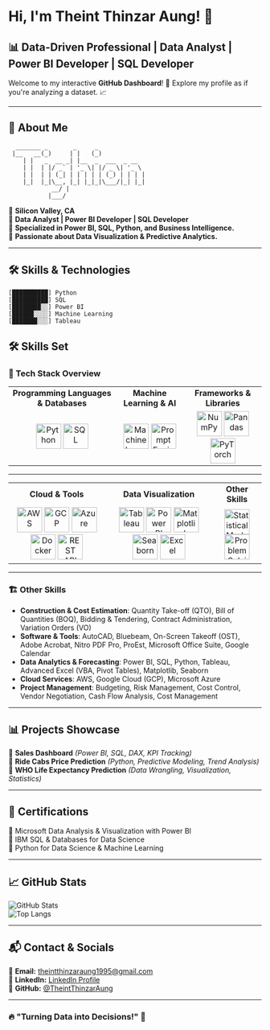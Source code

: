 # Hi, I'm Theint Thinzar Aung! 👋

## 📊 Data-Driven Professional | Data Analyst | Power BI Developer | SQL Developer

Welcome to my interactive **GitHub Dashboard**! 🚀 Explore my profile as if you're analyzing a dataset. 📈

---

## 🎨 About Me  
```ascii
  _______ _       _     _              
 |__   __(_)     | |   (_)             
    | |   _  __ _| |__  _  ___  _ __    
    | |  | |/ _` | '_ \| |/ _ \| '_ \   
    | |  | | (_| | | | | | (_) | | | |  
    |_|  |_|\__, |_| |_|_|\___/|_| |_|  
            __/ |                        
           |___/                         
```
📍 **Silicon Valley, CA**  
📌 **Data Analyst | Power BI Developer | SQL Developer**  
📌 **Specialized in Power BI, SQL, Python, and Business Intelligence.**  
📌 **Passionate about Data Visualization & Predictive Analytics.**  

---

## 🛠 Skills & Technologies  
```ascii
[██████████] Python        
[██████████] SQL          
[████████░░] Power BI     
[██████░░░░] Machine Learning 
[███████░░░] Tableau      
```
## 🛠️ Skills Set  

### 📌 Tech Stack Overview  

<table>
  <tr>
    <td align="center"><b>Programming Languages & Databases</b></td>
    <td align="center"><b>Machine Learning & AI</b></td>
    <td align="center"><b>Frameworks & Libraries</b></td>
  </tr>
  <tr>
    <td align="center">
      <img src="https://cdn.jsdelivr.net/gh/devicons/devicon/icons/python/python-original.svg" width="50" alt="Python"/>  
      <img src="https://cdn.jsdelivr.net/gh/devicons/devicon/icons/postgresql/postgresql-original.svg" width="50" alt="SQL"/>
    </td>
    <td align="center">
      <img src="https://cdn.jsdelivr.net/gh/devicons/devicon/icons/tensorflow/tensorflow-original.svg" width="50" alt="Machine Learning"/>  
      <img src="https://upload.wikimedia.org/wikipedia/commons/0/04/Prompt_Engineering_Icon.png" width="50" alt="Prompt Engineering"/>
    </td>
    <td align="center">
      <img src="https://cdn.jsdelivr.net/gh/devicons/devicon/icons/numpy/numpy-original.svg" width="50" alt="NumPy"/>
      <img src="https://cdn.jsdelivr.net/gh/devicons/devicon/icons/pandas/pandas-original.svg" width="50" alt="Pandas"/>
      <img src="https://cdn.jsdelivr.net/gh/devicons/devicon/icons/pytorch/pytorch-original.svg" width="50" alt="PyTorch"/>
    </td>
  </tr>
</table>  

---

<table>
  <tr>
    <td align="center"><b>Cloud & Tools</b></td>
    <td align="center"><b>Data Visualization</b></td>
    <td align="center"><b>Other Skills</b></td>
  </tr>
  <tr>
    <td align="center">
      <img src="https://cdn.jsdelivr.net/gh/devicons/devicon/icons/amazonwebservices/amazonwebservices-original.svg" width="50" alt="AWS"/>
      <img src="https://cdn.jsdelivr.net/gh/devicons/devicon/icons/googlecloud/googlecloud-original.svg" width="50" alt="GCP"/>
      <img src="https://cdn.jsdelivr.net/gh/devicons/devicon/icons/azure/azure-original.svg" width="50" alt="Azure"/>
      <img src="https://cdn.jsdelivr.net/gh/devicons/devicon/icons/docker/docker-original.svg" width="50" alt="Docker"/>
      <img src="https://upload.wikimedia.org/wikipedia/commons/6/6f/Postman-logo.png" width="50" alt="REST API"/>
    </td>
    <td align="center">
      <img src="https://cdn.jsdelivr.net/gh/devicons/devicon/icons/tableau/tableau-original.svg" width="50" alt="Tableau"/>
      <img src="https://upload.wikimedia.org/wikipedia/commons/c/cf/Power_BI_logo.svg" width="50" alt="Power BI" width="50"/>
      <img src="https://upload.wikimedia.org/wikipedia/commons/8/84/Matplotlib_icon.svg" width="50" alt="Matplotlib"/>
      <img src="https://seaborn.pydata.org/_images/logo-mark-lightbg.svg" width="50" alt="Seaborn"/>
      <img src="https://upload.wikimedia.org/wikipedia/commons/8/89/Microsoft_Excel_2013-2019_logo.svg" width="50" alt="Excel"/>
    </td>
    <td align="center">
      <img src="https://upload.wikimedia.org/wikipedia/commons/3/3f/Statistical_Modeling_Icon.svg" width="50" alt="Statistical Modeling"/>
      <img src="https://upload.wikimedia.org/wikipedia/commons/5/56/Problem_Solving_Icon.png" width="50" alt="Problem Solving"/>
    </td>
  </tr>
</table>  

---

### 🏗️ Other Skills  

- **Construction & Cost Estimation**: Quantity Take-off (QTO), Bill of Quantities (BOQ), Bidding & Tendering, Contract Administration, Variation Orders (VO)  
- **Software & Tools**: AutoCAD, Bluebeam, On-Screen Takeoff (OST), Adobe Acrobat, Nitro PDF Pro, ProEst, Microsoft Office Suite, Google Calendar  
- **Data Analytics & Forecasting**: Power BI, SQL, Python, Tableau, Advanced Excel (VBA, Pivot Tables), Matplotlib, Seaborn  
- **Cloud Services**: AWS, Google Cloud (GCP), Microsoft Azure  
- **Project Management**: Budgeting, Risk Management, Cost Control, Vendor Negotiation, Cash Flow Analysis, Cost Management  

---

## 📊 Projects Showcase  
📌 **Sales Dashboard** *(Power BI, SQL, DAX, KPI Tracking)*  
📌 **Ride Cabs Price Prediction** *(Python, Predictive Modeling, Trend Analysis)*  
📌 **WHO Life Expectancy Prediction** *(Data Wrangling, Visualization, Statistics)*  

---

## 📜 Certifications  
📜 Microsoft Data Analysis & Visualization with Power BI  
📜 IBM SQL & Databases for Data Science  
📜 Python for Data Science & Machine Learning  

---

## 📈 GitHub Stats  
![GitHub Stats](https://github-readme-stats.vercel.app/api?username=TheintThinzarAung&show_icons=true&theme=radical)  
![Top Langs](https://github-readme-stats.vercel.app/api/top-langs/?username=TheintThinzarAung&layout=compact&theme=radical)  

---

## 📬 Contact & Socials  
📧 **Email:** [theintthinzaraung1995@gmail.com](mailto:theintthinzaraung1995@gmail.com)  
🔗 **LinkedIn:** [LinkedIn Profile](https://www.linkedin.com/in/theintthinzaraung/)  
🐙 **GitHub:** [@TheintThinzarAung](https://github.com/TheintThinzarAung)  

---

### 🔥 "Turning Data into Decisions!" 🚀
